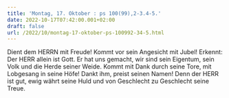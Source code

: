 ```yaml
---
title: 'Montag, 17. Oktober : ps 100(99),2-3.4-5.'
date: 2022-10-17T07:42:00.001+02:00
draft: false
url: /2022/10/montag-17-oktober-ps-100992-34-5.html
---
```


Dient dem HERRN mit Freude! Kommt vor sein Angesicht mit Jubel! Erkennt: Der HERR allein ist Gott. Er hat uns gemacht, wir sind sein Eigentum, sein Volk und die Herde seiner Weide. Kommt mit Dank durch seine Tore, mit Lobgesang in seine Höfe! Dankt ihm, preist seinen Namen! Denn der HERR ist gut, ewig währt seine Huld und von Geschlecht zu Geschlecht seine Treue.